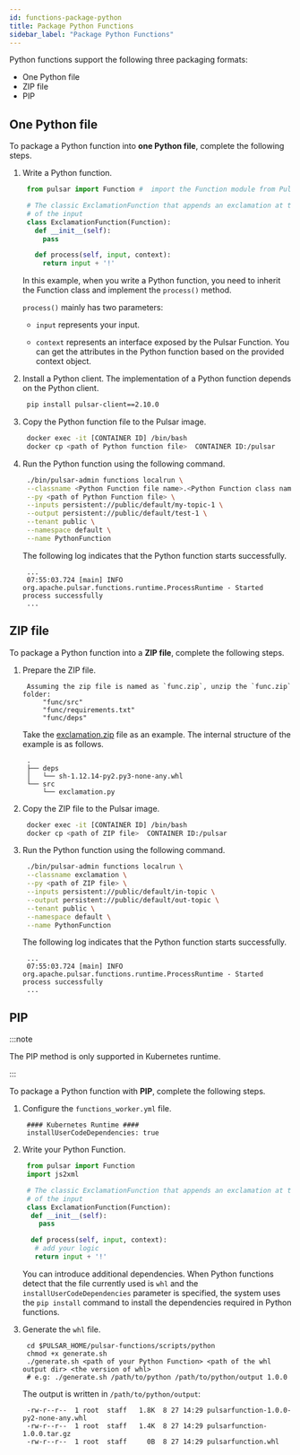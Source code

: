 ```yaml
---
id: functions-package-python
title: Package Python Functions
sidebar_label: "Package Python Functions"
---
```


Python functions support the following three packaging formats:
- One Python file
- ZIP file
- PIP

## One Python file

To package a Python function into **one Python file**, complete the following steps.

1. Write a Python function.

   ```python
    from pulsar import Function #  import the Function module from Pulsar

    # The classic ExclamationFunction that appends an exclamation at the end
    # of the input
    class ExclamationFunction(Function):
      def __init__(self):
        pass

      def process(self, input, context):
        return input + '!'
   ```

    In this example, when you write a Python function, you need to inherit the Function class and implement the `process()` method.

    `process()` mainly has two parameters: 

    - `input` represents your input.
  
    - `context` represents an interface exposed by the Pulsar Function. You can get the attributes in the Python function based on the provided context object.

2. Install a Python client. The implementation of a Python function depends on the Python client. 

   ```bash
    pip install pulsar-client==2.10.0
   ```

3. Copy the Python function file to the Pulsar image.

   ```bash
    docker exec -it [CONTAINER ID] /bin/bash
    docker cp <path of Python function file>  CONTAINER ID:/pulsar
   ```

4. Run the Python function using the following command.

   ```bash
    ./bin/pulsar-admin functions localrun \
    --classname <Python Function file name>.<Python Function class name> \
    --py <path of Python Function file> \
    --inputs persistent://public/default/my-topic-1 \
    --output persistent://public/default/test-1 \
    --tenant public \
    --namespace default \
    --name PythonFunction
   ```

   The following log indicates that the Python function starts successfully.

   ```text
    ...
    07:55:03.724 [main] INFO  org.apache.pulsar.functions.runtime.ProcessRuntime - Started process successfully
    ...
   ```

## ZIP file

To package a Python function into a **ZIP file**, complete the following steps.

1. Prepare the ZIP file. 

   ```text
    Assuming the zip file is named as `func.zip`, unzip the `func.zip` folder:
        "func/src"
        "func/requirements.txt"
        "func/deps"
   ```
    
   Take the [exclamation.zip](https://github.com/apache/pulsar/tree/master/tests/docker-images/latest-version-image/python-examples) file as an example. The internal structure of the example is as follows.

   ```text
    .
    ├── deps
    │   └── sh-1.12.14-py2.py3-none-any.whl
    └── src
        └── exclamation.py
   ```

2. Copy the ZIP file to the Pulsar image.

   ```bash
    docker exec -it [CONTAINER ID] /bin/bash
    docker cp <path of ZIP file>  CONTAINER ID:/pulsar
   ```

3. Run the Python function using the following command.

   ```bash
    ./bin/pulsar-admin functions localrun \
    --classname exclamation \
    --py <path of ZIP file> \
    --inputs persistent://public/default/in-topic \
    --output persistent://public/default/out-topic \
    --tenant public \
    --namespace default \
    --name PythonFunction
   ```

    The following log indicates that the Python function starts successfully.

   ```text
    ...
    07:55:03.724 [main] INFO  org.apache.pulsar.functions.runtime.ProcessRuntime - Started process successfully
    ...
   ```

## PIP

:::note

The PIP method is only supported in Kubernetes runtime. 

:::

To package a Python function with **PIP**, complete the following steps.

1. Configure the `functions_worker.yml` file.

   ```text
    #### Kubernetes Runtime ####
    installUserCodeDependencies: true
   ```

2. Write your Python Function.

   ```python
    from pulsar import Function
    import js2xml

    # The classic ExclamationFunction that appends an exclamation at the end
    # of the input
    class ExclamationFunction(Function):
     def __init__(self):
       pass

     def process(self, input, context):
      # add your logic
      return input + '!'
   ```

   You can introduce additional dependencies. When Python functions detect that the file currently used is `whl` and the `installUserCodeDependencies` parameter is specified, the system uses the `pip install` command to install the dependencies required in Python functions.

3. Generate the `whl` file.

   ```shell
    cd $PULSAR_HOME/pulsar-functions/scripts/python
    chmod +x generate.sh
    ./generate.sh <path of your Python Function> <path of the whl output dir> <the version of whl>
    # e.g: ./generate.sh /path/to/python /path/to/python/output 1.0.0
   ```

   The output is written in `/path/to/python/output`:

   ```text
    -rw-r--r--  1 root  staff   1.8K  8 27 14:29 pulsarfunction-1.0.0-py2-none-any.whl
    -rw-r--r--  1 root  staff   1.4K  8 27 14:29 pulsarfunction-1.0.0.tar.gz
    -rw-r--r--  1 root  staff     0B  8 27 14:29 pulsarfunction.whl
   ```
